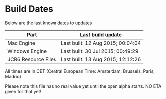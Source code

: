 # Build Dates

Below are the last known dates to updates

Part | Last build update
-----|-----
Mac Engine | Last built: 12 Aug 2015; 00:04:04
Windows Engine | Last built: 30 Jul 2015; 00:49:29
JCR6 Resource Files | Last built: 13 Aug 2015; 12:12:26
All times are in CET (Central European Time: Amsterdam, Brussels, Paris, Madrid)


Please note this file has no real value yet until the open alpha starts. NO ETA given for that yet!
